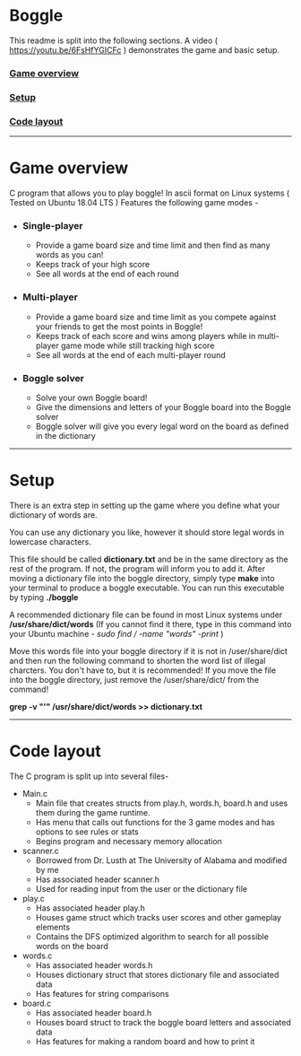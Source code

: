 # Boggle
This readme is split into the following sections. A video ( https://youtu.be/6FsHfYGICFc ) demonstrates the game and basic setup.
### [Game overview](https://github.com/Bunborn/boggle/blob/master/README.md#game-overview-1)
### [Setup](https://github.com/Bunborn/boggle/blob/master/README.md#setup-1)
### [Code layout](https://github.com/Bunborn/boggle/blob/master/README.md#code-layout-1)
------------------------------------------------------------------------------------------------------------------------
# Game overview
C program that allows you to play boggle! In ascii format on Linux systems ( Tested on Ubuntu 18.04 LTS )
Features the following game modes -
* ### Single-player
  * Provide a game board size and time limit and then find as many words as you can!
  * Keeps track of your high score
  * See all words at the end of each round
* ### Multi-player
  * Provide a game board size and time limit as you compete against your friends to get the most points in Boggle!
  * Keeps track of each score and wins among players while in multi-player game mode while still tracking high score
  * See all words at the end of each multi-player round
* ### Boggle solver
  * Solve your own Boggle board!
  * Give the dimensions and letters of your Boggle board into the Boggle solver
  * Boggle solver will give you every legal word on the board as defined in the dictionary
------------------------------------------------------------------------------------------------------------------------
# Setup
There is an extra step in setting up the game where you define what your dictionary of words are.

You can use any dictionary you like, however it should store legal words in lowercase characters.

This file should be called **dictionary.txt** and be in the same directory as the rest of the program. If not, the program will inform
you to add it. After moving a dictionary file into the boggle directory, simply type **make** into your terminal to produce a boggle executable. You can run this executable by typing **./boggle**

A recommended dictionary file can be found in most Linux systems under **/usr/share/dict/words** (If you cannot find it there, type in this command into your Ubuntu machine - *sudo find / -name "words" -print* )

Move this words file into your boggle directory if it is not in /user/share/dict and then run the following command to shorten the word list of illegal charcters. You don't have to, but it is recommended! If you move the file into the boggle directory, just remove the /user/share/dict/ from the command!

**grep -v "'" /usr/share/dict/words >> dictionary.txt**
 


------------------------------------------------------------------------------------------------------------------------
# Code layout
The C program is split up into several files-
* Main.c
  * Main file that creates structs from play.h, words.h, board.h and uses them during the game runtime.
  * Has menu that calls out functions for the 3 game modes and has options to see rules or stats
  * Begins program and necessary memory allocation
* scanner.c
  * Borrowed from Dr. Lusth at The University of Alabama and modified by me
  * Has associated header scanner.h
  * Used for reading input from the user or the dictionary file
* play.c
  * Has associated header play.h
  * Houses game struct which tracks user scores and other gameplay elements
  * Contains the DFS optimized algorithm to search for all possible words on the board
* words.c
  * Has associated header words.h
  * Houses dictionary struct that stores dictionary file and associated data
  * Has features for string comparisons
* board.c
  * Has associated header board.h
  * Houses board struct to track the boggle board letters and associated data
  * Has features for making a random board and how to print it




